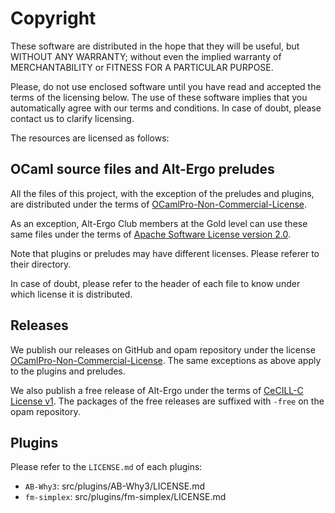 # Copyright

These software are distributed in the hope that they will be useful,
but WITHOUT ANY WARRANTY; without even the implied warranty of
MERCHANTABILITY or FITNESS FOR A PARTICULAR PURPOSE.

Please, do not use enclosed software until you have read and accepted
the terms of the licensing below. The use of these software implies
that you automatically agree with our terms and conditions. In case of
doubt, please contact us to clarify licensing.

The resources are licensed as follows:

## OCaml source files and Alt-Ergo preludes

All the files of this project, with the exception of the preludes and plugins, are distributed under the terms of
[OCamlPro-Non-Commercial-License](licenses/OCamlPro-Non-Commercial-License.pdf).

As an exception, Alt-Ergo Club members at the Gold level can use these same files
under the terms of [Apache Software License version 2.0](licenses/Apache-License-2.0.txt).

Note that plugins or preludes may have different licenses. Please referer to
their directory.

In case of doubt, please refer to the header of each file to know under which
license it is distributed.

## Releases

We publish our releases on GitHub and opam repository under the license
[OCamlPro-Non-Commercial-License](licenses/OCamlPro-Non-Commercial-License.pdf).
The same exceptions as above apply to the plugins and preludes.

We also publish a free release of Alt-Ergo under the terms of
[CeCILL-C License v1](licenses/CeCILL-C-License-v1.txt).
The packages of the free releases are suffixed with `-free` on the opam repository.

## Plugins

Please refer to the `LICENSE.md` of each plugins:
- `AB-Why3`: src/plugins/AB-Why3/LICENSE.md
- `fm-simplex`: src/plugins/fm-simplex/LICENSE.md
